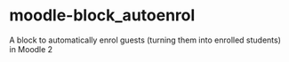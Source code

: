 moodle-block_autoenrol
======================

A block to automatically enrol guests (turning them into enrolled students) in Moodle 2